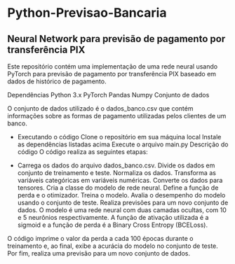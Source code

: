 # Python-Previsao-Bancaria

## Neural Network para previsão de pagamento por transferência PIX
Este repositório contém uma implementação de uma rede neural usando PyTorch para previsão de pagamento por transferência PIX baseado em dados de histórico de pagamento.

Dependências
Python 3.x
PyTorch
Pandas
Numpy
Conjunto de dados

O conjunto de dados utilizado é o dados_banco.csv que contém informações sobre as formas de pagamento utilizadas pelos clientes de um banco.

- Executando o código
Clone o repositório em sua máquina local
Instale as dependências listadas acima
Execute o arquivo main.py
Descrição do código
O código realiza as seguintes etapas:

- Carrega os dados do arquivo dados_banco.csv.
Divide os dados em conjunto de treinamento e teste.
Normaliza os dados.
Transforma as variáveis categóricas em variáveis numéricas.
Converte os dados para tensores.
Cria a classe do modelo de rede neural.
Define a função de perda e o otimizador.
Treina o modelo.
Avalia o desempenho do modelo usando o conjunto de teste.
Realiza previsões para um novo conjunto de dados.
O modelo é uma rede neural com duas camadas ocultas, com 10 e 5 neurônios respectivamente. A função de ativação utilizada é a sigmoid e a função de perda é a Binary Cross Entropy (BCELoss).

O código imprime o valor da perda a cada 100 épocas durante o treinamento e, ao final, exibe a acurácia do modelo no conjunto de teste. Por fim, realiza uma previsão para um novo conjunto de dados.
